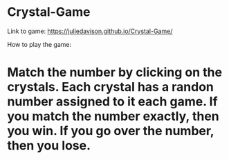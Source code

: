 # Crystal-Game

Link to game: https://juliedavison.github.io/Crystal-Game/

How to play the game:

Match the number by clicking on the crystals. 
Each crystal has a randon number assigned to it each game. 
If you match the number exactly, then you win. 
If you go over the number, then you lose.
=======

